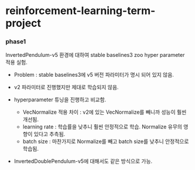 # reinforcement-learning-term-project

### phase1
InvertedPendulum-v5 환경에 대하여 stable baselines3 zoo hyper parameter 적용 실험.

- Problem : stable baselines3에 v5 버전 파라미터가 명시 되어 있지 않음. 
- v2 파라미터로 진행했지만 제대로 학습되지 않음.
- hyperparameter 튜닝을 진행하고 비교함.
    - VecNormalize 적용 차이 : v2에 있는 VecNormalize를 빼니까 성능이 훨씬 개선됨.
    - learning rate : 학습률을 낮추니 훨씬 안정적으로 학습. Normalize 유무의 영향이 있다고 추측됨.
    - batch size : 마찬가지로 Normalize를 빼고 batch size를 낮추니 안정적으로 학습됨.

- InvertedDoublePendulum-v5에 대해서도 같은 방식으로 가능.

